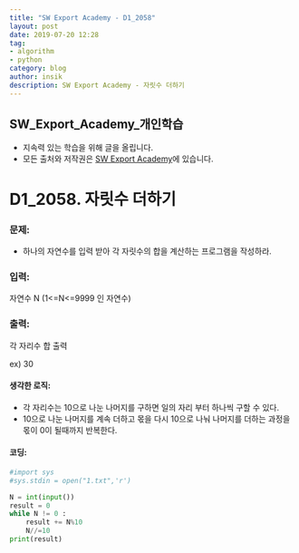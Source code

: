 ```yaml
---
title: "SW Export Academy - D1_2058"
layout: post
date: 2019-07-20 12:28
tag:
- algorithm
- python
category: blog
author: insik
description: SW Export Academy - 자릿수 더하기
---
```


## SW_Export_Academy_개인학습

- 지속력 있는 학습을 위해 글을 올립니다.
- 모든 출처와 저작권은 [SW Export Academy][출처]에 있습니다.



# D1_2058. 자릿수 더하기

### 문제:

- 하나의 자연수를 입력 받아 각 자릿수의 합을 계산하는 프로그램을 작성하라.



### 입력:

자연수 N (1<=N<=9999 인 자연수)



### 출력:

각 자리수 합 출력

ex) 30



#### 생각한 로직:

- 각 자리수는 10으로 나눈 나머지를 구하면 일의 자리 부터 하나씩 구할 수 있다.
- 10으로 나눈 나머지를 계속 더하고 몫을 다시 10으로 나눠 나머지를 더하는 과정을 몫이 0이 될때까지 반복한다.



#### 코딩:

```python
#import sys
#sys.stdin = open("1.txt",'r')

N = int(input())
result = 0
while N != 0 :
    result += N%10
    N//=10
print(result)
```



[출처]: https://www.swexpertacademy.com/
